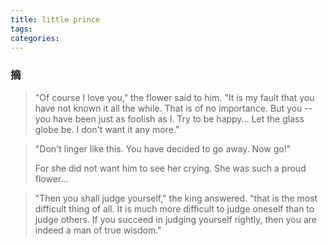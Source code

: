 ```yaml
---
title: little prince
tags: 
categories:
---
```


### 摘

> "Of course I love you," the flower said to him. "It is my fault that you have not known it all the while. That is of no importance. But you -- you have been just as foolish as I. Try to be happy... Let the glass globe be. I don't want it any more."

>  "Don't linger like this. You have decided to go away. Now go!"
>
>  For she did not want him to see her crying. She was such a proud flower...

> "Then you shall judge yourself," the king answered. "that is the most difficult thing of all. It is much more difficult to judge oneself than to judge others. If you succeed in judging yourself rightly, then you are indeed a man of true wisdom."